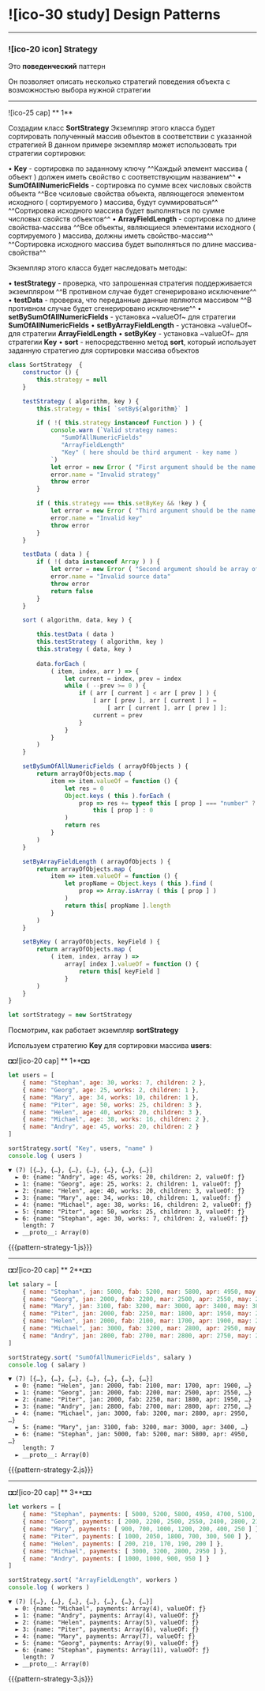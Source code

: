 # ![ico-30 study] Design Patterns

_____________________________________

### ![ico-20 icon] Strategy

Это **поведенческий** паттерн

Он позволяет описать несколько стратегий поведения объекта с возможностью выбора нужной стратегии

_______________________________

![ico-25 cap] ** 1**

Создадим класс **SortStrategy**
Экземпляр этого класса будет сортировать полученный массив объектов в соответствии с указанной стратегией
В данном примере экземпляр может использовать три стратегии сортировки:

• **Key** - сортировка по заданному ключу
^^Каждый элемент массива ( объект ) должен иметь свойство с соответствующим названием^^
• **SumOfAllNumericFields** - сортировка по сумме всех числовых свойств объекта
^^Все чсиловые свойства объекта, являющегося элементом исходного ( сортируемого ) массива, будут суммироваться^^
^^Сортировка исходного массива будет выполняться по сумме числовых свойств объектов^^
• **ArrayFieldLength** - сортировка по длине свойства-массива
^^Все объекты, являющиеся элементами исходного ( сортируемого ) массива, должны иметь свойство-массив^^
^^Сортировка исходного массива будет выполняться по длине массива-свойства^^

Экземпляр этого класса будет наследовать методы:

• **testStrategy** - проверка, что запрошенная стратегия поддерживается экземпляром
^^В противном случае будет сгенерировано исключение^^
• **testData** - проверка, что переданные данные являются массивом
^^В противном случае будет сгенерировано исключение^^
• **setBySumOfAllNumericFields** - установка ~valueOf~ для стратегии **SumOfAllNumericFields**
• **setByArrayFieldLength** - установка ~valueOf~ для стратегии **ArrayFieldLength**
• **setByKey** - установка ~valueOf~ для стратегии **Key**
• **sort** - непосредственно метод **sort**, который использует заданную стратегию для сортировки массива объектов

~~~js
class SortStrategy  {
    constructor () {
        this.strategy = null
    }

    testStrategy ( algorithm, key ) {
        this.strategy = this[ `setBy${algorithm}` ]

        if ( !( this.strategy instanceof Function ) ) {
            console.warn (`Valid strategy names: 
               "SumOfAllNumericFields"
               "ArrayFieldLength"
               "Key" ( here should be third argument - key name )
            `)
            let error = new Error ( "First argument should be the name of strategy" )
            error.name = "Invalid strategy"
            throw error
        }

        if ( this.strategy === this.setByKey && !key ) {
            let error = new Error ( "Third argument should be the name key field" )
            error.name = "Invalid key"
            throw error
        }
    }

    testData ( data ) {
        if ( !( data instanceof Array ) ) {
            let error = new Error ( "Second argument should be array of objects" )
            error.name = "Invalid source data"
            throw error
            return false
        }
    }

    sort ( algorithm, data, key ) {

        this.testData ( data )
        this.testStrategy ( algorithm, key )
        this.strategy ( data, key )
        
        data.forEach (
            ( item, index, arr ) => {
                let current = index, prev = index
                while ( --prev >= 0 ) {
                    if ( arr [ current ] < arr [ prev ] ) {
                        [ arr [ prev ], arr [ current ] ] = 
                            [ arr [ current ], arr [ prev ] ];
                        current = prev
                    }
                }
            }
        )
    }

    setBySumOfAllNumericFields ( arrayOfObjects ) {
        return arrayOfObjects.map (
            item => item.valueOf = function () {
                let res = 0
                Object.keys ( this ).forEach (
                    prop => res += typeof this [ prop ] === "number" ? 
                        this [ prop ] : 0
                )
                return res
            } 
        )
    }

    setByArrayFieldLength ( arrayOfObjects ) {
        return arrayOfObjects.map (
            item => item.valueOf = function () {
                let propName = Object.keys ( this ).find (
                    prop => Array.isArray ( this [ prop ] )
                )
                return this[ propName ].length
            }
        )
    }

    setByKey ( arrayOfObjects, keyField ) {
        return arrayOfObjects.map (
            ( item, index, array ) => 
                array[ index ].valueOf = function () {
                    return this[ keyField ]
                }
        )
    }
}

let sortStrategy = new SortStrategy
~~~

Посмотрим, как работает экземпляр **sortStrategy**

Используем стратегию **Key** для сортировки массива **users**:

◘◘![ico-20 cap] ** 1**◘◘

~~~js
let users = [
    { name: "Stephan", age: 30, works: 7, children: 2 },
    { name: "Georg", age: 25, works: 2, children: 1 },
    { name: "Mary", age: 34, works: 10, children: 1 },
    { name: "Piter", age: 50, works: 25, children: 3 },
    { name: "Helen", age: 40, works: 20, children: 3 },
    { name: "Michael", age: 38, works: 16, children: 2 },
    { name: "Andry", age: 45, works: 20, children: 2 }
]

sortStrategy.sort( "Key", users, "name" )
console.log ( users )
~~~

~~~~console
▼ (7) [{…}, {…}, {…}, {…}, {…}, {…}, {…}]
  ► 0: {name: "Andry", age: 45, works: 20, children: 2, valueOf: ƒ}
  ► 1: {name: "Georg", age: 25, works: 2, children: 1, valueOf: ƒ}
  ► 2: {name: "Helen", age: 40, works: 20, children: 3, valueOf: ƒ}
  ► 3: {name: "Mary", age: 34, works: 10, children: 1, valueOf: ƒ}
  ► 4: {name: "Michael", age: 38, works: 16, children: 2, valueOf: ƒ}
  ► 5: {name: "Piter", age: 50, works: 25, children: 3, valueOf: ƒ}
  ► 6: {name: "Stephan", age: 30, works: 7, children: 2, valueOf: ƒ}
    length: 7
  ► __proto__: Array(0)
~~~~

{{{pattern-strategy-1.js}}}

__________________________________________


◘◘![ico-20 cap] ** 2**◘◘

~~~js
let salary = [
    { name: "Stephan", jan: 5000, fab: 5200, mar: 5800, apr: 4950, may: 4700, jun: 5100, jul: 5300, aug: 5000, sep: 4900, nov: 4800, dec: 5500 },
    { name: "Georg", jan: 2000, fab: 2200, mar: 2500, apr: 2550, may: 2400, jun: 2800, jul: 2100, aug: 2000, sep: 2200, nov: 2450, dec: 2700 },
    { name: "Mary", jan: 3100, fab: 3200, mar: 3000, apr: 3400, may: 3000, jun: 3300, jul: 3400, aug: 3700, sep: 3800, nov: 3700, dec: 3900 },
    { name: "Piter", jan: 2000, fab: 2250, mar: 1800, apr: 1950, may: 2100, jun: 2100, jul: 2700, aug: 2500, sep: 2900, nov: 2800, dec: 4000 },
    { name: "Helen", jan: 2000, fab: 2100, mar: 1700, apr: 1900, may: 2000, jun: 2000, jul: 2500, aug: 2000, sep: 2400, nov: 2700, dec: 3500 },
    { name: "Michael", jan: 3000, fab: 3200, mar: 2800, apr: 2950, may: 2700, jun: 3100, jul: 3300, aug: 4000, sep: 3900, nov: 3800, dec: 4500 },
    { name: "Andry", jan: 2800, fab: 2700, mar: 2800, apr: 2750, may: 2700, jun: 2500, jul: 2800, aug: 2700, sep: 2700, nov: 2800, dec: 3000 }
]

sortStrategy.sort( "SumOfAllNumericFields", salary )
console.log ( salary )
~~~

~~~~console
▼ (7) [{…}, {…}, {…}, {…}, {…}, {…}, {…}]
  ► 0: {name: "Helen", jan: 2000, fab: 2100, mar: 1700, apr: 1900, …}
  ► 1: {name: "Georg", jan: 2000, fab: 2200, mar: 2500, apr: 2550, …}
  ► 2: {name: "Piter", jan: 2000, fab: 2250, mar: 1800, apr: 1950, …}
  ► 3: {name: "Andry", jan: 2800, fab: 2700, mar: 2800, apr: 2750, …}
  ► 4: {name: "Michael", jan: 3000, fab: 3200, mar: 2800, apr: 2950, …}
  ► 5: {name: "Mary", jan: 3100, fab: 3200, mar: 3000, apr: 3400, …}
  ► 6: {name: "Stephan", jan: 5000, fab: 5200, mar: 5800, apr: 4950, …}
    length: 7
  ► __proto__: Array(0)
~~~~

{{{pattern-strategy-2.js}}}

____________________________________

◘◘![ico-20 cap] ** 3**◘◘

~~~js
let workers = [
    { name: "Stephan", payments: [ 5000, 5200, 5800, 4950, 4700, 5100, 5300, 5000, 4900, 4800, 5500 ] },
    { name: "Georg", payments: [ 2000, 2200, 2500, 2550, 2400, 2800, 2100, 2000, 2200 ] },
    { name: "Mary", payments: [ 900, 700, 1000, 1200, 200, 400, 250 ] },
    { name: "Piter", payments: [ 1000, 2050, 1800, 700, 300, 500 ] },
    { name: "Helen", payments: [ 200, 210, 170, 190, 200 ] },
    { name: "Michael", payments: [ 3000, 3200, 2800, 2950 ] },
    { name: "Andry", payments: [ 1000, 1000, 900, 950 ] }
]

sortStrategy.sort( "ArrayFieldLength", workers )
console.log ( workers )
~~~

~~~~console
▼ (7) [{…}, {…}, {…}, {…}, {…}, {…}, {…}]
  ► 0: {name: "Michael", payments: Array(4), valueOf: ƒ}
  ► 1: {name: "Andry", payments: Array(4), valueOf: ƒ}
  ► 2: {name: "Helen", payments: Array(5), valueOf: ƒ}
  ► 3: {name: "Piter", payments: Array(6), valueOf: ƒ}
  ► 4: {name: "Mary", payments: Array(7), valueOf: ƒ}
  ► 5: {name: "Georg", payments: Array(9), valueOf: ƒ}
  ► 6: {name: "Stephan", payments: Array(11), valueOf: ƒ}
    length: 7
  ► __proto__: Array(0)
~~~~

{{{pattern-strategy-3.js}}}